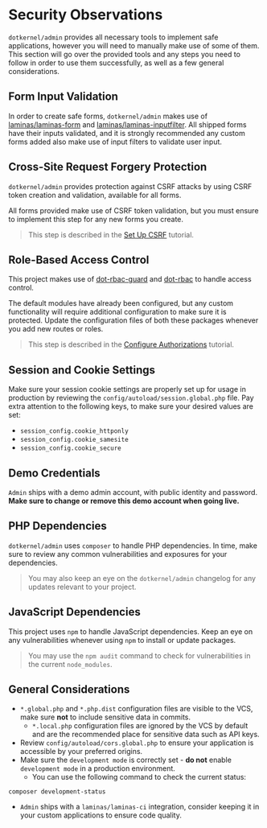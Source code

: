 # Security Observations

`dotkernel/admin` provides all necessary tools to implement safe applications, however you will need to manually make use of some of them.
This section will go over the provided tools and any steps you need to follow in order to use them successfully, as well as a few general considerations.

## Form Input Validation

In order to create safe forms, `dotkernel/admin` makes use of [laminas/laminas-form](https://github.com/laminas/laminas-form) and [laminas/laminas-inputfilter](https://github.com/laminas/laminas-inputfilter).
All shipped forms have their inputs validated, and it is strongly recommended any custom forms added also make use of input filters to validate user input.

## Cross-Site Request Forgery Protection

`dotkernel/admin` provides protection against CSRF attacks by using CSRF token creation and validation, available for all forms.

All forms provided make use of CSRF token validation, but you must ensure to implement this step for any new forms you create.

> This step is described in the [Set Up CSRF](../how-to/csrf.md) tutorial.

## Role-Based Access Control

This project makes use of [dot-rbac-guard](https://github.com/dotkernel/dot-rbac-guard) and [dot-rbac](https://github.com/dotkernel/dot-rbac) to handle access control.

The default modules have already been configured, but any custom functionality will require additional configuration to make sure it is protected.
Update the configuration files of both these packages whenever you add new routes or roles.

> This step is described in the [Configure Authorizations](../how-to/authorization.md) tutorial.

## Session and Cookie Settings

Make sure your session cookie settings are properly set up for usage in production by reviewing the `config/autoload/session.global.php` file.
Pay extra attention to the following keys, to make sure your desired values are set:

- `session_config.cookie_httponly`
- `session_config.cookie_samesite`
- `session_config.cookie_secure`

## Demo Credentials

`Admin` ships with a demo admin account, with public identity and password.
**Make sure to change or remove this demo account when going live.**

## PHP Dependencies

`dotkernel/admin` uses `composer` to handle PHP dependencies.
In time, make sure to review any common vulnerabilities and exposures for your dependencies.

> You may also keep an eye on the `dotkernel/admin` changelog for any updates relevant to your project.

## JavaScript Dependencies

This project uses `npm` to handle JavaScript dependencies.
Keep an eye on any vulnerabilities whenever using `npm` to install or update packages.

> You may use the `npm audit` command to check for vulnerabilities in the current `node_modules`.

## General Considerations

- `*.global.php` and `*.php.dist` configuration files are visible to the VCS, make sure **not** to include sensitive data in commits.
  - `*.local.php` configuration files are ignored by the VCS by default and are the recommended place for sensitive data such as API keys.
- Review `config/autoload/cors.global.php` to ensure your application is accessible by your preferred origins.
- Make sure the `development mode` is correctly set - **do not** enable `development mode` in a production environment.
  - You can use the following command to check the current status:

```shell
composer development-status
```

- `Admin` ships with a `laminas/laminas-ci` integration, consider keeping it in your custom applications to ensure code quality.
